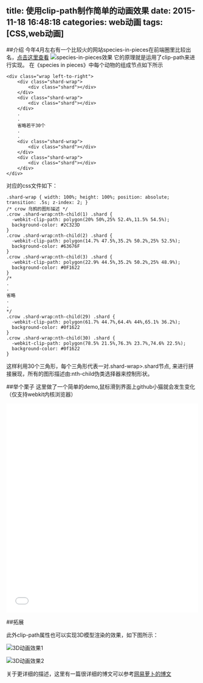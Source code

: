 title: 使用clip-path制作简单的动画效果
date: 2015-11-18 16:48:18
categories: web动画
tags: [CSS,web动画]
---

##介绍
今年4月左右有一个比较火的网站species-in-pieces在前端圈里比较出名，[点击这里查看](http://species-in-pieces.com/#)
![species-in-pieces效果](http://qcyoung.qiniudn.com/qcyoung/使用clip-path制作简单的动画效果/poster-detail-2.png)
它的原理就是运用了clip-path来进行实现。
在《species in pieces》中每个动物的组成节点如下所示

```
<div class="wrap left-to-right">
    <div class="shard-wrap">
        <div class="shard"></div>
    </div>
    <div class="shard-wrap">
        <div class="shard"></div>
    </div>
    .
    .
    省略若干30个
    .
    .
    <div class="shard-wrap">
        <div class="shard"></div>
    </div>
    <div class="shard-wrap">
        <div class="shard"></div>
    </div>
</div>
```

对应的css文件如下：

```
.shard-wrap { width: 100%; height: 100%; position: absolute; transition: .5s; z-index: 2; }
/* crow 乌鸦的图形描述 */
.crow .shard-wrap:nth-child(1) .shard {
  -webkit-clip-path: polygon(20% 50%,25% 52.4%,11.5% 54.5%);
  background-color: #2C323D
}
.crow .shard-wrap:nth-child(2) .shard {
  -webkit-clip-path: polygon(14.7% 47.5%,35.2% 50.2%,25% 52.5%);
  background-color: #63676F
}
.crow .shard-wrap:nth-child(3) .shard {
  -webkit-clip-path: polygon(22.9% 44.5%,35.2% 50.2%,25% 48.9%);
  background-color: #0F1622
}
/*
.
.
省略
.
.
*/
.crow .shard-wrap:nth-child(29) .shard {
  -webkit-clip-path: polygon(61.7% 44.7%,64.4% 44%,65.1% 36.2%);
  background-color: #0f1622
}
.crow .shard-wrap:nth-child(30) .shard {
  -webkit-clip-path: polygon(78.5% 21.5%,76.3% 23.7%,74.6% 22.5%);
  background-color: #0f1622
}
```

这样利用30个三角形，每个三角形代表一对.shard-wrap>.shard节点, 来进行拼接展现，所有的图形描述由:nth-child伪类选择器来控制形状。

##举个栗子
这里做了一个简单的demo,鼠标滑到界面上github小猫就会发生变化（仅支持webkit内核浏览器）

<iframe src="/project/clip-path.html" width="100%" height="550px" id="framedemo" frameborder="0" scrolling="no"></iframe>

##拓展

此外clip-path属性也可以实现3D模型渲染的效果，如下图所示：

![3D动画效果1](http://qcyoung.qiniudn.com/qcyoung/使用clip-path制作简单的动画效果/snapshot.gif)

![3D动画效果2](http://qcyoung.qiniudn.com/qcyoung/使用clip-path制作简单的动画效果/6252205cgw1eqmyg50fsjg208e0a44mf.gif)

关于更详细的描述，这里有一篇很详细的博文可以参考[网易萝卜的博文](http://leeluolee.github.io/2015/04/01/render-3d-use-clip-path/)

<script>
  var width = $("#framedemo").width();
  $("#framedemo").height(width*0.77)
</script>